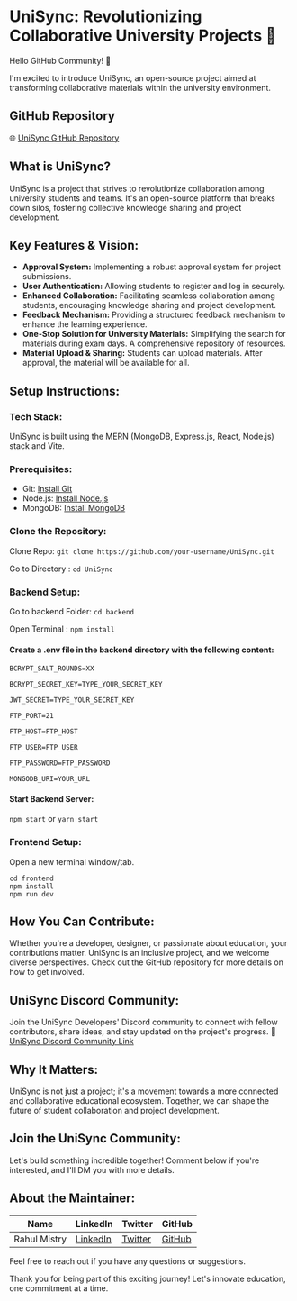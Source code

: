 # UniSync: Revolutionizing Collaborative University Projects 🚀

Hello GitHub Community! 👋

I'm excited to introduce UniSync, an open-source project aimed at transforming collaborative materials within the university environment.

## GitHub Repository
🌐 [UniSync GitHub Repository](https://github.com/your-username/UniSync/)

## What is UniSync?

UniSync is a project that strives to revolutionize collaboration among university students and teams. It's an open-source platform that breaks down silos, fostering collective knowledge sharing and project development.

## Key Features & Vision:

- **Approval System:** Implementing a robust approval system for project submissions.
- **User Authentication:** Allowing students to register and log in securely.
- **Enhanced Collaboration:** Facilitating seamless collaboration among students, encouraging knowledge sharing and project development.
- **Feedback Mechanism:** Providing a structured feedback mechanism to enhance the learning experience.
- **One-Stop Solution for University Materials:** Simplifying the search for materials during exam days. A comprehensive repository of resources.
- **Material Upload & Sharing:** Students can upload materials. After approval, the material will be available for all.

## Setup Instructions:

### Tech Stack:
UniSync is built using the MERN (MongoDB, Express.js, React, Node.js) stack and Vite.

### Prerequisites:
- Git: [Install Git](https://git-scm.com/book/en/v2/Getting-Started-Installing-Git)
- Node.js: [Install Node.js](https://nodejs.org/en/)
- MongoDB: [Install MongoDB](https://docs.mongodb.com/manual/installation/)

### Clone the Repository:
Clone Repo: ```git clone https://github.com/your-username/UniSync.git```

Go to Directory : ```cd UniSync```

### Backend Setup:

Go to backend Folder: ```cd backend```

Open Terminal : ```npm install```

#### Create a .env file in the backend directory with the following content:

```'
BCRYPT_SALT_ROUNDS=XX 

BCRYPT_SECRET_KEY=TYPE_YOUR_SECRET_KEY 

JWT_SECRET=TYPE_YOUR_SECRET_KEY

FTP_PORT=21

FTP_HOST=FTP_HOST

FTP_USER=FTP_USER

FTP_PASSWORD=FTP_PASSWORD

MONGODB_URI=YOUR_URL
```
#### Start Backend Server: 

```npm start``` or ```yarn start```

### Frontend Setup: 

Open a new terminal window/tab.

```
cd frontend
npm install
npm run dev
```


## How You Can Contribute:

Whether you're a developer, designer, or passionate about education, your contributions matter. UniSync is an inclusive project, and we welcome diverse perspectives. Check out the GitHub repository for more details on how to get involved.

## UniSync Discord Community:

Join the UniSync Developers' Discord community to connect with fellow contributors, share ideas, and stay updated on the project's progress.
🔗 [UniSync Discord Community Link](https://discord.gg/BPMWxdaNwf)

## Why It Matters:

UniSync is not just a project; it's a movement towards a more connected and collaborative educational ecosystem. Together, we can shape the future of student collaboration and project development.

## Join the UniSync Community:

Let's build something incredible together! Comment below if you're interested, and I'll DM you with more details.

## About the Maintainer:

| Name | LinkedIn | Twitter | GitHub |
|------|----------|---------|--------|
| Rahul Mistry | [LinkedIn](https://linked.in/in/mistryrahul) | [Twitter](https://twitter.com/_rahulmistry) | [GitHub](https://github.com/prodigyrahul) |





Feel free to reach out if you have any questions or suggestions.

Thank you for being part of this exciting journey! Let's innovate education, one commitment at a time.

